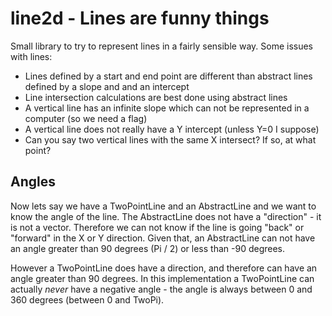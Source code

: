 # line2d - Lines are funny things

Small library to try to represent lines in a fairly sensible way. Some issues with lines:

* Lines defined by a start and end point are different than abstract lines defined by a slope and and an intercept
* Line intersection calculations are best done using abstract lines
* A vertical line has an infinite slope which can not be represented in a computer (so we need a flag)
* A vertical line does not really have a Y intercept (unless Y=0 I suppose)
* Can you say two vertical lines with the same X intersect? If so, at what point?

## Angles

Now lets say we have a TwoPointLine and an AbstractLine and we want to know the angle of the line. The AbstractLine does not have a "direction" - it is not a vector. Therefore we can not know if the line is going "back" or "forward" in the X or Y direction. Given that, an AbstractLine can not have an angle greater than 90 degrees (Pi / 2) or less than -90 degrees.

However a TwoPointLine does have a direction, and therefore can have an angle greater than 90 degrees. In this implementation a TwoPointLine can actually *never* have a negative angle - the angle is always between 0 and 360 degrees (between 0 and TwoPi).
